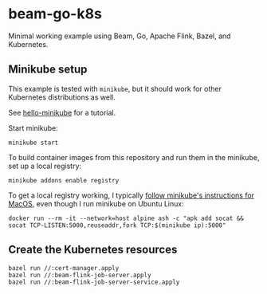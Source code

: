 # beam-go-k8s

Minimal working example using Beam, Go, Apache Flink, Bazel, and Kubernetes.

## Minikube setup

This example is tested with `minikube`, but it should work for other Kubernetes
distributions as well.

See [hello-minikube](https://kubernetes.io/docs/tutorials/hello-minikube/)   for
a tutorial.

Start minikube:

```shell
minikube start
```

To build container images from this repository and run them in the minikube, set
up a local registry:

```shell
minikube addons enable registry
```

To get a local registry working, I typically [follow minikube's instructions for
MacOS](https://minikube.sigs.k8s.io/docs/handbook/registry/#enabling-insecure-registries), even though I run minikube on Ubuntu Linux:

```shell
docker run --rm -it --network=host alpine ash -c "apk add socat && socat TCP-LISTEN:5000,reuseaddr,fork TCP:$(minikube ip):5000"
```

## Create the Kubernetes resources

```shell
bazel run //:cert-manager.apply
bazel run //:beam-flink-job-server.apply
bazel run //:beam-flink-job-server-service.apply
```

